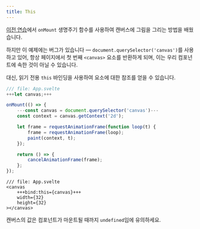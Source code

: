 ```yaml
---
title: This
---
```


[이전 연습](onmount)에서 `onMount` 생명주기 함수를 사용하여 캔버스에 그림을 그리는 방법을 배웠습니다.

하지만 이 예제에는 버그가 있습니다 — `document.querySelector('canvas')`를 사용하고 있어, 항상 페이지에서 첫 번째 `<canvas>` 요소를 반환하게 되며, 이는 우리 컴포넌트에 속한 것이 아닐 수 있습니다.

대신, 읽기 전용 `this` 바인딩을 사용하여 요소에 대한 참조를 얻을 수 있습니다.

```js
/// file: App.svelte
+++let canvas;+++

onMount(() => {
	---const canvas = document.querySelector('canvas')---
	const context = canvas.getContext('2d');

	let frame = requestAnimationFrame(function loop(t) {
		frame = requestAnimationFrame(loop);
		paint(context, t);
	});

	return () => {
		cancelAnimationFrame(frame);
	};
});
```

```svelte
/// file: App.svelte
<canvas
	+++bind:this={canvas}+++
	width={32}
	height={32}
></canvas>
```

캔버스의 값은 컴포넌트가 마운트될 때까지 `undefined`임에 유의하세요.
